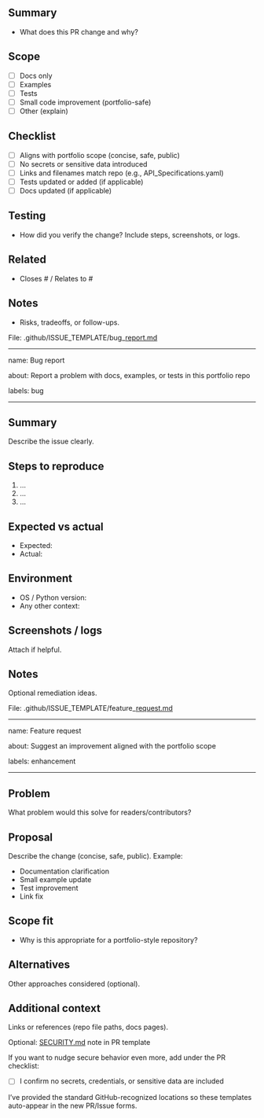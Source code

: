 ## Summary

- What does this PR change and why?

## Scope

- [ ]  Docs only
- [ ]  Examples
- [ ]  Tests
- [ ]  Small code improvement (portfolio-safe)
- [ ]  Other (explain)

## Checklist

- [ ]  Aligns with portfolio scope (concise, safe, public)
- [ ]  No secrets or sensitive data introduced
- [ ]  Links and filenames match repo (e.g., API_Specifications.yaml)
- [ ]  Tests updated or added (if applicable)
- [ ]  Docs updated (if applicable)

## Testing

- How did you verify the change? Include steps, screenshots, or logs.

## Related

- Closes #<issue> / Relates to #<issue>

## Notes

- Risks, tradeoffs, or follow-ups.

File: .github/ISSUE_TEMPLATE/bug_[report.md](http://report.md)

---

name: Bug report

about: Report a problem with docs, examples, or tests in this portfolio repo

labels: bug

---

## Summary

Describe the issue clearly.

## Steps to reproduce

1. …
2. …
3. …

## Expected vs actual

- Expected:
- Actual:

## Environment

- OS / Python version:
- Any other context:

## Screenshots / logs

Attach if helpful.

## Notes

Optional remediation ideas.

File: .github/ISSUE_TEMPLATE/feature_[request.md](http://request.md)

---

name: Feature request

about: Suggest an improvement aligned with the portfolio scope

labels: enhancement

---

## Problem

What problem would this solve for readers/contributors?

## Proposal

Describe the change (concise, safe, public). Example:

- Documentation clarification
- Small example update
- Test improvement
- Link fix

## Scope fit

- Why is this appropriate for a portfolio-style repository?

## Alternatives

Other approaches considered (optional).

## Additional context

Links or references (repo file paths, docs pages).

Optional: [SECURITY.md](http://SECURITY.md) note in PR template

If you want to nudge secure behavior even more, add under the PR checklist:

- [ ]  I confirm no secrets, credentials, or sensitive data are included

I’ve provided the standard GitHub-recognized locations so these templates auto-appear in the new PR/Issue forms.
